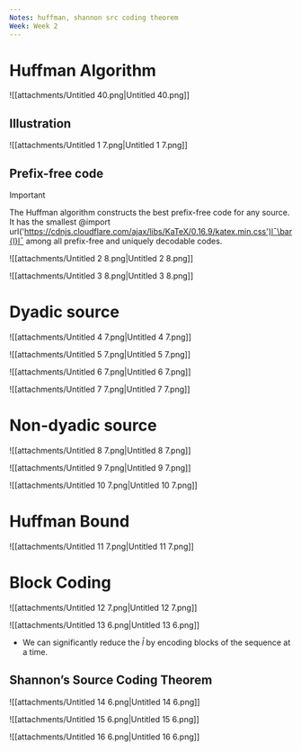 ```yaml
---
Notes: huffman, shannon src coding theorem
Week: Week 2
---
```

# Huffman Algorithm

![[attachments/Untitled 40.png|Untitled 40.png]]

## Illustration

![[attachments/Untitled 1 7.png|Untitled 1 7.png]]

## Prefix-free code

> [!important]  
> The Huffman algorithm constructs the best prefix-free code for any source. It has the smallest @import url('https://cdnjs.cloudflare.com/ajax/libs/KaTeX/0.16.9/katex.min.css')lˉ\bar{l}lˉ﻿ among all prefix-free and uniquely decodable codes.  

![[attachments/Untitled 2 8.png|Untitled 2 8.png]]

![[attachments/Untitled 3 8.png|Untitled 3 8.png]]

# Dyadic source

![[attachments/Untitled 4 7.png|Untitled 4 7.png]]

![[attachments/Untitled 5 7.png|Untitled 5 7.png]]

![[attachments/Untitled 6 7.png|Untitled 6 7.png]]

![[attachments/Untitled 7 7.png|Untitled 7 7.png]]

# Non-dyadic source

![[attachments/Untitled 8 7.png|Untitled 8 7.png]]

![[attachments/Untitled 9 7.png|Untitled 9 7.png]]

![[attachments/Untitled 10 7.png|Untitled 10 7.png]]

# Huffman Bound

![[attachments/Untitled 11 7.png|Untitled 11 7.png]]

# Block Coding

![[attachments/Untitled 12 7.png|Untitled 12 7.png]]

![[attachments/Untitled 13 6.png|Untitled 13 6.png]]

- We can significantly reduce the $\bar{l}$﻿ by encoding blocks of the sequence at a time.

## Shannon’s Source Coding Theorem

![[attachments/Untitled 14 6.png|Untitled 14 6.png]]

![[attachments/Untitled 15 6.png|Untitled 15 6.png]]

![[attachments/Untitled 16 6.png|Untitled 16 6.png]]
